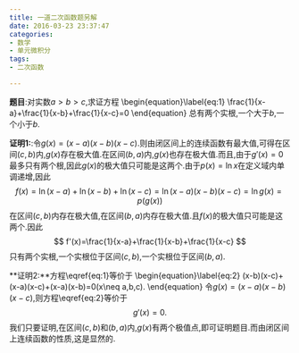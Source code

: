 ```yaml
---
title: 一道二次函数题另解
date: 2016-03-23 23:37:47
categories:
- 数学
- 单元微积分
tags:
- 二次函数

---
```

**题目**:对实数$a>b>c$,求证方程
\begin{equation}\label{eq:1}
\frac{1}{x-a}+\frac{1}{x-b}+\frac{1}{x-c}=0
\end{equation}
总有两个实根,一个大于$b$,一个小于$b$.


**证明1:**:令$g(x)=(x-a)(x-b)(x-c)$.则由闭区间上的连续函数有最大值,可得在区间$(c,b)$内,$g(x)$存在极大值.在区间$(b,a)$内,$g(x)$也存在极大值.而且,由于$g'(x)=0$最多只有两个根,因此$g(x)$的极大值只可能是这两个.由于$p(x)=\ln x$在定义域内单调递增,因此
$$
f(x)=\ln (x-a)+\ln (x-b)+\ln(x-c)=\ln (x-a)(x-b)(x-c)=\ln g(x)=p(g(x))
$$
在区间$(c,b)$内存在极大值,在区间$(b,a)$内存在极大值.且$f(x)$的极大值只可能是这两个.因此
$$
f'(x)=\frac{1}{x-a}+\frac{1}{x-b}+\frac{1}{x-c} 
$$
只有两个实根,一个实根位于区间$(c,b)$,一个实根位于区间$(b,a)$.


**证明2:**方程\eqref{eq:1}等价于
\begin{equation}\label{eq:2}
(x-b)(x-c)+(x-a)(x-c)+(x-a)(x-b)=0(x\neq a,b,c).
\end{equation}
令$g(x)=(x-a)(x-b)(x-c)$,则方程\eqref{eq:2}等价于
$$
g'(x)=0.
$$
我们只要证明,在区间$(c,b)$和$(b,a)$内,$g(x)$有两个极值点,即可证明题目.而由闭区间上连续函数的性质,这是显然的.